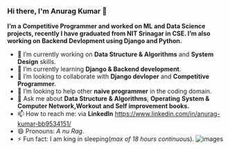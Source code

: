 ### Hi there, I'm Anurag Kumar 👋

**I’m a Competitive Programmer and worked on ML and Data Science projects, recently I have graduated from NIT Srinagar in CSE. I’m also working on Backend Devlopment using Django and Python.**


- 🔭 I’m currently working on **Data Structure & Algorithms** and **System Design** skills.
- 🌱 I’m currently learning **Django & Backend development**.
- 👯 I’m looking to collaborate with **Django devloper** and **Competitive Programmer.**
- 🤔 I’m looking to help other **naive programmer** in the coding domain.
- 💬 Ask me about **Data Structure & Algorithms**, **Operating** **System & Computer Network,Workout and Self improvement books.**
- 📫 How to reach me: via **LinkedIn** https://www.linkedin.com/in/anurag-kumar-bb9534151/
- 😄 Pronouns: *A nu Rag*.
- ⚡ Fun fact: I am king in sleeping(*max of 18 hours continuou*s).
![images](https://user-images.githubusercontent.com/41445611/97724724-49a72d00-1af3-11eb-8b53-f7da2c3c1307.jpeg)
